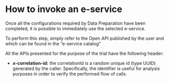 # How to invoke an e-service

Once all the configurations required by Data Preparation have been completed, it is possible to immediately use the selected e-service.

To perform this step, simply refer to the Open API published by the user and which can be found in the “e-service catalog”

All the APIs presented for the purpose of the trial have the following header:

* **x-correlation-id:** the correlationId is a random unique id (type UUID) generated by the caller. Specifically, the identifier is useful for analysis purposes in order to verify the performed flow of calls.